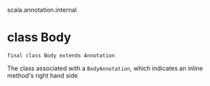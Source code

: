 scala.annotation.internal
# class Body

<pre><code class="language-scala" >final class Body extends Annotation</pre></code>
The class associated with a `BodyAnnotation`, which indicates
an inline method's right hand side

